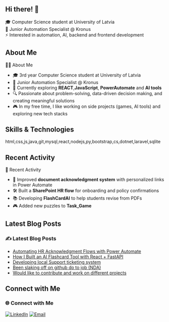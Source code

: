 ## Hi there! 👋

🎓 Computer Science student at University of Latvia  
💼 Junior Automation Specialist @ Kronus  
⚡ Interested in automation, AI, backend  and frontend development


## About Me

👨‍💻 About Me
- 🎓 3rd year Computer Science student at University of Latvia  
- 💼 Junior Automation Specialist @ Kronus  
- 🌱 Currently exploring **REACT**,**JavaScript**, **PowerAutomate** and **AI tools**  
- 🔍 Passionate about problem-solving, data-driven decision making, and creating meaningful solutions  
- 🎮 In my free time, I like working on side projects (games, AI tools) and exploring new tech stacks


## Skills & Technologies

html,css,js,java,git,mysql,react,nodejs,py,bootstrap,cs,dotnet,laravel,sqlite

## Recent Activity

📝 Recent Activity
- 🚀 Improved **document acknowledgment system** with personalized links in Power Automate  
- 🛠️ Built a **SharePoint HR flow** for onboarding and policy confirmations  
- 📚 Developing **FlashCardAI** to help students revise from PDFs  
- 🎮 Added new puzzles to **Task_Game**


## Latest Blog Posts

### ✍️ Latest Blog Posts
- [Automating HR Acknowledgment Flows with Power Automate](#)
- [How I Built an AI Flashcard Tool with React + FastAPI](#)
- [Developing local Support ticketing system](#)
- [Been slaking off on github do to job (NDA)](#)
- [Would like to contribute and work on different projects](#)

## Connect with Me

### 🌐 Connect with Me
[![LinkedIn](https://img.shields.io/badge/LinkedIn-0A66C2?logo=linkedin&logoColor=white&style=for-the-badge)](https://www.linkedin.com/)
[![Email](https://img.shields.io/badge/Email-0078D4?logo=microsoft-outlook&logoColor=white&style=for-the-badge)](mailto:marcis.darguzs9@gmail.com)
